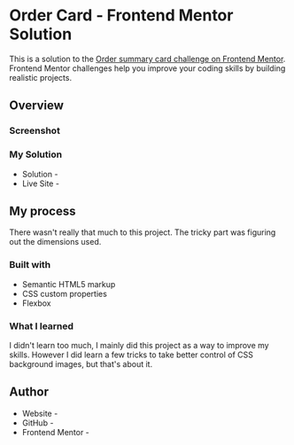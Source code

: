 # Order Card - Frontend Mentor Solution

This is a solution to the [Order summary card challenge on Frontend Mentor](https://www.frontendmentor.io/challenges/order-summary-component-QlPmajDUj). Frontend Mentor challenges help you improve your coding skills by building realistic projects.

## Overview

### Screenshot

[](img/screenshot.png)

### My Solution

- Solution - [](https://your-solution-url.com)
- Live Site - [](https://designcode06.github.io/Order-Card)

## My process

There wasn't really that much to this project. The tricky part was figuring out the dimensions used.

### Built with

- Semantic HTML5 markup
- CSS custom properties
- Flexbox

### What I learned

I didn't learn too much, I mainly did this project as a way to improve my skills. However I did learn a few tricks to take better control of CSS background images, but that's about it.

## Author

- Website - [](https://designcode06.github.io)
- GitHub - [](https://github.com/designcode06)
- Frontend Mentor - [](https://www.frontendmentor.io/profile/designcode06)
